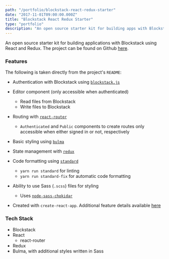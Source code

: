 ```yaml
---
path: "/portfolio/blockstack-react-redux-starter"
date: "2017-11-01T09:00:00.000Z"
title: "Blockstack React Redux Starter"
type: "portfolio"
description: "An open source starter kit for building apps with Blockstack using React"
---
```


An open source starter kit for building applications with Blockstack using React and Redux. The project can be found on Github [here](https://github.com/brandonparee/blockstack-react-redux-starter).

### Features

The following is taken directly from the project's `README`:

* Authentication with Blockstack using [`blockstack.js`](https://github.com/blockstack/blockstack.js)
* Editor component (only accessible when authenticated)

  * Read files from Blockstack
  * Write files to Blockstack
* Routing with [`react-router`](https://github.com/ReactTraining/react-router)
  * `Authenticated` and `Public` components to create routes only accessible when either signed in or not, respectively
* Basic styling using [`bulma`](https://github.com/jgthms/bulma)
* State management with [`redux`](https://github.com/reactjs/redux)
* Code formatting using [`standard`](https://github.com/standard/standard)
  * `yarn run standard` for linting
  * `yarn run standard-fix` for automatic code formatting
* Ability to use Sass (`.scss`) files for styling
  * Uses [`node-sass-chokidar`](https://github.com/michaelwayman/node-sass-chokidar)
* Created with `create-react-app`. Additional feature details available [here](https://github.com/facebookincubator/create-react-app) 
### Tech Stack

* Blockstack
* React
    * react-router
* Redux
* Bulma, with additional styles written in Sass
